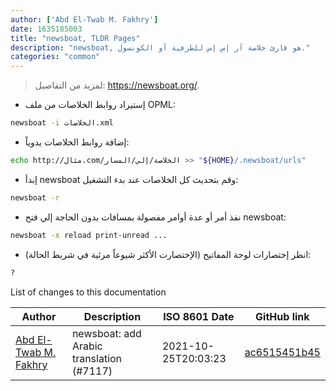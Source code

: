 ```yaml
---
author: ['Abd El-Twab M. Fakhry']
date: 1635185003
title: "newsboat, TLDR Pages"
description: "newsboat, هو قارئ خلاصة آر إس إس للطرفية أو الكونسول."
categories: "common"
---
```

> لمزيد من التفاصيل: <https://newsboat.org/>.

- إستيراد روابط الخلاصات من ملف OPML:

```bash
newsboat -i الخلاصات.xml
```

- إضافة روابط الخلاصات يدوياً:

```bash
echo http://مثال.com/الخلاصة/إلي/المسار >> "${HOME}/.newsboat/urls"
```

- إبدأ newsboat وقم بتحديث كل الخلاصات عند بدء التشغيل:

```bash
newsboat -r
```

- نفذ أمر أو عدة أوامر مفصولة بمسافات بدون الحاجة إلي فتح newsboat:

```bash
newsboat -x reload print-unread ...
```

- انظر إختصارات لوحة المفاتيح (الإختصارت الأكثر شيوعاً مرئية في شريط الحالة):

```bash
?
```
List of changes to this documentation


Author | Description | ISO 8601 Date | GitHub link
------|-----|-----|-----
[Abd El-Twab M. Fakhry](mailto:55063723+AbdeltwabMF@users.noreply.github.com) | newsboat: add Arabic translation (#7117) | 2021-10-25T20:03:23 | [ac6515451b45](https://github.com/tldr-pages/tldr/commit/ac6515451b45e3291863ae1bc5aa37b42ea31c53)

